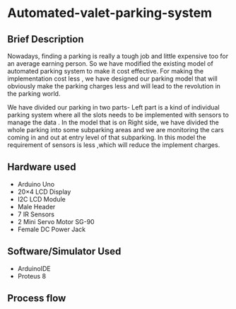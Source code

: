 # Automated-valet-parking-system

## Brief Description
 Nowadays, finding a parking is really a tough job and little expensive too for an average earning person. So we have modified the existing model of automated parking system to make it cost effective.  For making the implementation cost less , we have designed our parking model that will obviously make the parking charges less and will lead to the revolution in the parking world.

We have divided our parking in two parts- Left part is a kind of individual parking system where all the slots needs to be implemented with sensors to manage the data . In the model that is on Right side, we have divided the whole parking into some subparking  areas and  we are monitoring the cars coming in and out at entry level of that subparking. In this model the  requirement of sensors is less ,which will reduce the implement charges.
 
 

## Hardware used
* Arduino Uno 
* 20×4 LCD Display 
* I2C LCD Module 
* Male Header  
* 7 IR Sensors 
* 2 Mini Servo Motor SG-90 
* Female DC Power Jack  

## Software/Simulator Used
* ArduinoIDE  
* Proteus 8 

## Process flow
